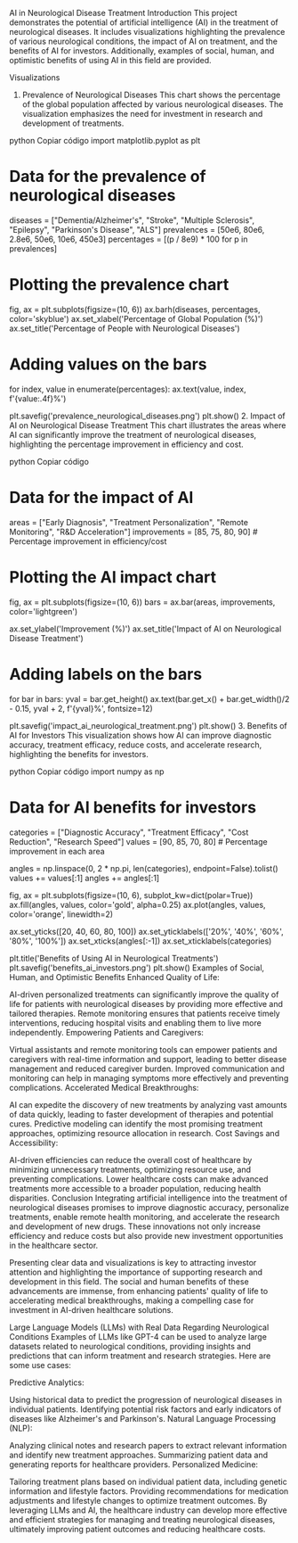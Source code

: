 AI in Neurological Disease Treatment
Introduction
This project demonstrates the potential of artificial intelligence (AI) in the treatment of neurological diseases. It includes visualizations highlighting the prevalence of various neurological conditions, the impact of AI on treatment, and the benefits of AI for investors. Additionally, examples of social, human, and optimistic benefits of using AI in this field are provided.

Visualizations
1. Prevalence of Neurological Diseases
This chart shows the percentage of the global population affected by various neurological diseases. The visualization emphasizes the need for investment in research and development of treatments.


python
Copiar código
import matplotlib.pyplot as plt

# Data for the prevalence of neurological diseases
diseases = ["Dementia/Alzheimer's", "Stroke", "Multiple Sclerosis", "Epilepsy", "Parkinson's Disease", "ALS"]
prevalences = [50e6, 80e6, 2.8e6, 50e6, 10e6, 450e3]
percentages = [(p / 8e9) * 100 for p in prevalences]

# Plotting the prevalence chart
fig, ax = plt.subplots(figsize=(10, 6))
ax.barh(diseases, percentages, color='skyblue')
ax.set_xlabel('Percentage of Global Population (%)')
ax.set_title('Percentage of People with Neurological Diseases')

# Adding values on the bars
for index, value in enumerate(percentages):
    ax.text(value, index, f'{value:.4f}%')

plt.savefig('prevalence_neurological_diseases.png')
plt.show()
2. Impact of AI on Neurological Disease Treatment
This chart illustrates the areas where AI can significantly improve the treatment of neurological diseases, highlighting the percentage improvement in efficiency and cost.


python
Copiar código
# Data for the impact of AI
areas = ["Early Diagnosis", "Treatment Personalization", "Remote Monitoring", "R&D Acceleration"]
improvements = [85, 75, 80, 90]  # Percentage improvement in efficiency/cost

# Plotting the AI impact chart
fig, ax = plt.subplots(figsize=(10, 6))
bars = ax.bar(areas, improvements, color='lightgreen')

ax.set_ylabel('Improvement (%)')
ax.set_title('Impact of AI on Neurological Disease Treatment')

# Adding labels on the bars
for bar in bars:
    yval = bar.get_height()
    ax.text(bar.get_x() + bar.get_width()/2 - 0.15, yval + 2, f'{yval}%', fontsize=12)

plt.savefig('impact_ai_neurological_treatment.png')
plt.show()
3. Benefits of AI for Investors
This visualization shows how AI can improve diagnostic accuracy, treatment efficacy, reduce costs, and accelerate research, highlighting the benefits for investors.


python
Copiar código
import numpy as np

# Data for AI benefits for investors
categories = ["Diagnostic Accuracy", "Treatment Efficacy", "Cost Reduction", "Research Speed"]
values = [90, 85, 70, 80]  # Percentage improvement in each area

angles = np.linspace(0, 2 * np.pi, len(categories), endpoint=False).tolist()
values += values[:1]
angles += angles[:1]

fig, ax = plt.subplots(figsize=(10, 6), subplot_kw=dict(polar=True))
ax.fill(angles, values, color='gold', alpha=0.25)
ax.plot(angles, values, color='orange', linewidth=2)

ax.set_yticks([20, 40, 60, 80, 100])
ax.set_yticklabels(['20%', '40%', '60%', '80%', '100%'])
ax.set_xticks(angles[:-1])
ax.set_xticklabels(categories)

plt.title('Benefits of Using AI in Neurological Treatments')
plt.savefig('benefits_ai_investors.png')
plt.show()
Examples of Social, Human, and Optimistic Benefits
Enhanced Quality of Life:

AI-driven personalized treatments can significantly improve the quality of life for patients with neurological diseases by providing more effective and tailored therapies.
Remote monitoring ensures that patients receive timely interventions, reducing hospital visits and enabling them to live more independently.
Empowering Patients and Caregivers:

Virtual assistants and remote monitoring tools can empower patients and caregivers with real-time information and support, leading to better disease management and reduced caregiver burden.
Improved communication and monitoring can help in managing symptoms more effectively and preventing complications.
Accelerated Medical Breakthroughs:

AI can expedite the discovery of new treatments by analyzing vast amounts of data quickly, leading to faster development of therapies and potential cures.
Predictive modeling can identify the most promising treatment approaches, optimizing resource allocation in research.
Cost Savings and Accessibility:

AI-driven efficiencies can reduce the overall cost of healthcare by minimizing unnecessary treatments, optimizing resource use, and preventing complications.
Lower healthcare costs can make advanced treatments more accessible to a broader population, reducing health disparities.
Conclusion
Integrating artificial intelligence into the treatment of neurological diseases promises to improve diagnostic accuracy, personalize treatments, enable remote health monitoring, and accelerate the research and development of new drugs. These innovations not only increase efficiency and reduce costs but also provide new investment opportunities in the healthcare sector.

Presenting clear data and visualizations is key to attracting investor attention and highlighting the importance of supporting research and development in this field. The social and human benefits of these advancements are immense, from enhancing patients' quality of life to accelerating medical breakthroughs, making a compelling case for investment in AI-driven healthcare solutions.

Large Language Models (LLMs) with Real Data Regarding Neurological Conditions
Examples of LLMs like GPT-4 can be used to analyze large datasets related to neurological conditions, providing insights and predictions that can inform treatment and research strategies. Here are some use cases:

Predictive Analytics:

Using historical data to predict the progression of neurological diseases in individual patients.
Identifying potential risk factors and early indicators of diseases like Alzheimer's and Parkinson's.
Natural Language Processing (NLP):

Analyzing clinical notes and research papers to extract relevant information and identify new treatment approaches.
Summarizing patient data and generating reports for healthcare providers.
Personalized Medicine:

Tailoring treatment plans based on individual patient data, including genetic information and lifestyle factors.
Providing recommendations for medication adjustments and lifestyle changes to optimize treatment outcomes.
By leveraging LLMs and AI, the healthcare industry can develop more effective and efficient strategies for managing and treating neurological diseases, ultimately improving patient outcomes and reducing healthcare costs.

